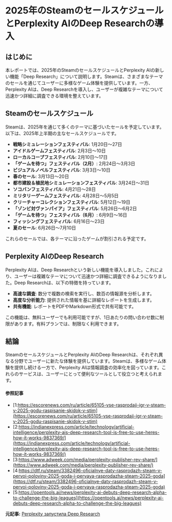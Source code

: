 # 2025年のSteamのセールスケジュールとPerplexity AIのDeep Researchの導入

## はじめに

本レポートでは、2025年のSteamのセールスケジュールとPerplexity AIの新しい機能「Deep Research」について説明します。Steamは、さまざまなテーマのセールを通じてユーザーに多様なゲーム体験を提供しています。一方、Perplexity AIは、Deep Researchを導入し、ユーザーが複雑なテーマについて迅速かつ詳細に調査できる環境を整えています。

## Steamのセールスケジュール

Steamは、2025年を通じて多くのテーマに基づいたセールを予定しています。以下は、2025年上半期の主なセールスケジュールです。

- **戦略シミュレーションフェスティバル**: 1月20日〜27日
- **アイドルゲームフェスティバル**: 2月3日〜10日
- **ローカルコープフェスティバル**: 2月10日〜17日
- **「ゲームを待つ」フェスティバル（2月）**: 2月24日〜3月3日
- **ビジュアルノベルフェスティバル**: 3月3日〜10日
- **春のセール**: 3月13日〜20日
- **都市建設＆植民地シミュレーションフェスティバル**: 3月24日〜31日
- **ソコバンフェスティバル**: 4月21日〜28日
- **ミリタリーゲームフェスティバル**: 4月28日〜5月5日
- **クリーチャーコレクションフェスティバル**: 5月12日〜19日
- **「ゾンビ対ヴァンパイア」フェスティバル**: 5月26日〜6月2日
- **「ゲームを待つ」フェスティバル（6月）**: 6月9日〜16日
- **フィッシングフェスティバル**: 6月16日〜23日
- **夏のセール**: 6月26日〜7月10日

これらのセールでは、各テーマに沿ったゲームが割引される予定です。

## Perplexity AIのDeep Research

Perplexity AIは、Deep Researchという新しい機能を導入しました。これにより、ユーザーは複雑なテーマについて迅速かつ詳細に調査できるようになりました。Deep Researchは、以下の特徴を持っています。

- **高速な調査**: 数分で複数の検索を実行し、数百の情報源を分析します。
- **高度な分析能力**: 提供された情報を基に詳細なレポートを生成します。
- **共有機能**: レポートをPDFやMarkdown形式で共有可能です。

この機能は、無料ユーザーでも利用可能ですが、1日あたりの問い合わせ数に制限があります。有料プランでは、制限なく利用できます。

## 結論

SteamのセールスケジュールとPerplexity AIのDeep Researchは、それぞれ異なる分野でユーザーに新たな体験を提供しています。Steamは、多様なゲーム体験を提供し続ける一方で、Perplexity AIは情報調査の効率化を図っています。これらのサービスは、ユーザーにとって便利なツールとして役立つと考えられます。

#### 参照記事
- [1:https://escorenews.com/ru/article/65105-vse-rasprodaji-igr-v-steam-v-2025-godu-raspisanie-skidok-v-stim](https://escorenews.com/ru/article/65105-vse-rasprodaji-igr-v-steam-v-2025-godu-raspisanie-skidok-v-stim)
- [2:https://indianexpress.com/article/technology/artificial-intelligence/perplexity-ais-deep-research-tool-is-free-to-use-heres-how-it-works-9837369/](https://indianexpress.com/article/technology/artificial-intelligence/perplexity-ais-deep-research-tool-is-free-to-use-heres-how-it-works-9837369/)
- [3:https://www.adweek.com/media/perplexity-publisher-rev-share/](https://www.adweek.com/media/perplexity-publisher-rev-share/)
- [4:https://dtf.ru/steam/3382496-oficialnye-daty-rasprodazh-steam-v-pervoi-poloviny-2025-goda-i-pervaya-rasprodazha-steam-2025-goda](https://dtf.ru/steam/3382496-oficialnye-daty-rasprodazh-steam-v-pervoi-poloviny-2025-goda-i-pervaya-rasprodazha-steam-2025-goda)
- [5:https://opentools.ai/news/perplexity-ai-debuts-deep-research-alpha-to-challenge-the-big-leagues](https://opentools.ai/news/perplexity-ai-debuts-deep-research-alpha-to-challenge-the-big-leagues)


**元記事:** [Perplexity запустила Deep Research](https://kod.ru/perplexity-deep-reseach)